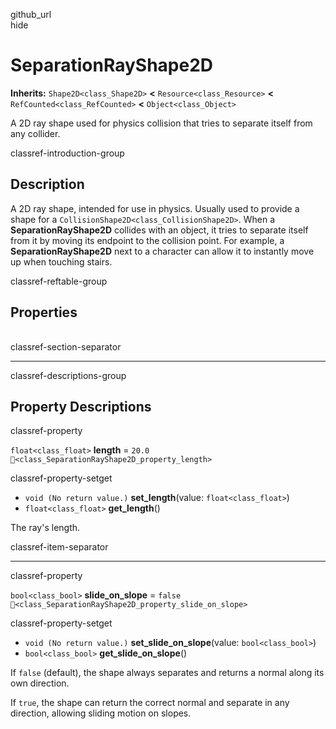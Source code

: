 github\_url  
hide

# SeparationRayShape2D

**Inherits:** `Shape2D<class_Shape2D>` **&lt;**
`Resource<class_Resource>` **&lt;** `RefCounted<class_RefCounted>`
**&lt;** `Object<class_Object>`

A 2D ray shape used for physics collision that tries to separate itself
from any collider.

classref-introduction-group

## Description

A 2D ray shape, intended for use in physics. Usually used to provide a
shape for a `CollisionShape2D<class_CollisionShape2D>`. When a
**SeparationRayShape2D** collides with an object, it tries to separate
itself from it by moving its endpoint to the collision point. For
example, a **SeparationRayShape2D** next to a character can allow it to
instantly move up when touching stairs.

classref-reftable-group

## Properties

<table>
<tbody>
<tr>
</tr>
<tr>
</tr>
</tbody>
</table>

classref-section-separator

------------------------------------------------------------------------

classref-descriptions-group

## Property Descriptions

classref-property

`float<class_float>` **length** = `20.0`
`🔗<class_SeparationRayShape2D_property_length>`

classref-property-setget

-   `void (No return value.)` **set\_length**(value:
    `float<class_float>`)
-   `float<class_float>` **get\_length**()

The ray's length.

classref-item-separator

------------------------------------------------------------------------

classref-property

`bool<class_bool>` **slide\_on\_slope** = `false`
`🔗<class_SeparationRayShape2D_property_slide_on_slope>`

classref-property-setget

-   `void (No return value.)` **set\_slide\_on\_slope**(value:
    `bool<class_bool>`)
-   `bool<class_bool>` **get\_slide\_on\_slope**()

If `false` (default), the shape always separates and returns a normal
along its own direction.

If `true`, the shape can return the correct normal and separate in any
direction, allowing sliding motion on slopes.
